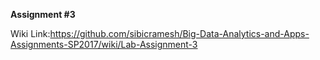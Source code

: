 **Assignment #3**

Wiki Link:https://github.com/sibicramesh/Big-Data-Analytics-and-Apps-Assignments-SP2017/wiki/Lab-Assignment-3
